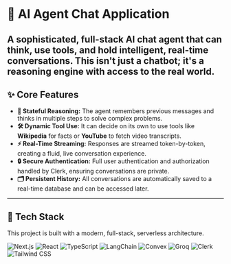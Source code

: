 # 🤖 AI Agent Chat Application

A sophisticated, full-stack AI chat agent that can think, use tools, and hold intelligent, real-time conversations. This isn't just a chatbot; it's a reasoning engine with access to the real world.
---

## ✨ Core Features

* **🧠 Stateful Reasoning:** The agent remembers previous messages and thinks in multiple steps to solve complex problems.
* **🛠️ Dynamic Tool Use:** It can decide on its own to use tools like **Wikipedia** for facts or **YouTube** to fetch video transcripts.
* **⚡ Real-Time Streaming:** Responses are streamed token-by-token, creating a fluid, live conversation experience.
* **🔒 Secure Authentication:** Full user authentication and authorization handled by Clerk, ensuring conversations are private.
* **🗂️ Persistent History:** All conversations are automatically saved to a real-time database and can be accessed later.

---

## 🚀 Tech Stack

This project is built with a modern, full-stack, serverless architecture.

![Next.js](https://img.shields.io/badge/Next.js-000000?style=for-the-badge&logo=nextdotjs&logoColor=white)
![React](https://img.shields.io/badge/React-20232A?style=for-the-badge&logo=react&logoColor=61DAFB)
![TypeScript](https://img.shields.io/badge/TypeScript-3178C6?style=for-the-badge&logo=typescript&logoColor=white)
![LangChain](https://img.shields.io/badge/LangChain-1E90FF?style=for-the-badge&logo=chain&logoColor=white)
![Convex](https://img.shields.io/badge/Convex-1A1A1A?style=for-the-badge&logo=convex&logoColor=white)
![Groq](https://img.shields.io/badge/Groq-00C2FF?style=for-the-badge&logo=groq&logoColor=white)
![Clerk](https://img.shields.io/badge/Clerk-6C47FF?style=for-the-badge&logo=clerk&logoColor=white)
![Tailwind CSS](https://img.shields.io/badge/Tailwind_CSS-06B6D4?style=for-the-badge&logo=tailwindcss&logoColor=white)
